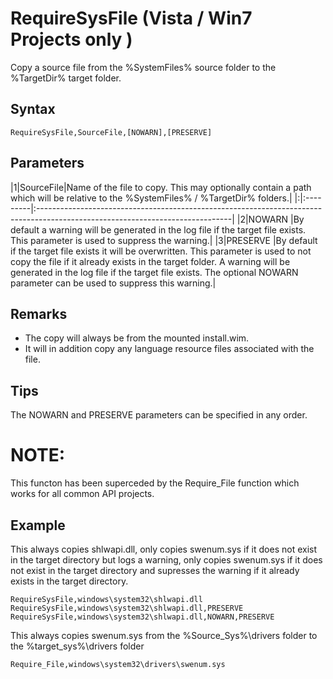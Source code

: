 # RequireSysFile (Vista / Win7 Projects only ) #

Copy a source file from the %SystemFiles% source folder to the %TargetDir% target folder.

## Syntax ##
```
RequireSysFile,SourceFile,[NOWARN],[PRESERVE]
```
## Parameters ##
|1|SourceFile|Name of the file to copy. This may optionally contain a path which will be relative to the %SystemFiles% / %TargetDir% folders.|
|:|:---------|:------------------------------------------------------------------------------------------------------------------------------|
|2|NOWARN    |By default a warning will be generated in the log file if the target file exists. This parameter is used to suppress the warning.|
|3|PRESERVE  |By default if the target file exists it will be overwritten. This parameter is used to not copy the file if it already exists in the target folder. A warning will be generated in the log file if the target file exists. The optional NOWARN parameter can be used to suppress this warning.|

## Remarks ##
  * The copy will always be from the mounted install.wim.
  * It will in addition copy any language resource files associated with the file.

## Tips ##
The NOWARN and PRESERVE parameters can be specified in any order.

# NOTE: #
This functon has been superceded by the Require\_File function which works for all common API projects.

## Example ##
This always copies shlwapi.dll, only copies swenum.sys if it does not exist in the target directory but logs a warning, only copies swenum.sys if it does not exist in the target directory and supresses the warning if it already exists in the target directory.
```
RequireSysFile,windows\system32\shlwapi.dll
RequireSysFile,windows\system32\shlwapi.dll,PRESERVE
RequireSysFile,windows\system32\shlwapi.dll,NOWARN,PRESERVE
```

This always copies swenum.sys from the %Source\_Sys%\drivers folder to the %target\_sys%\drivers folder
```
Require_File,windows\system32\drivers\swenum.sys
```